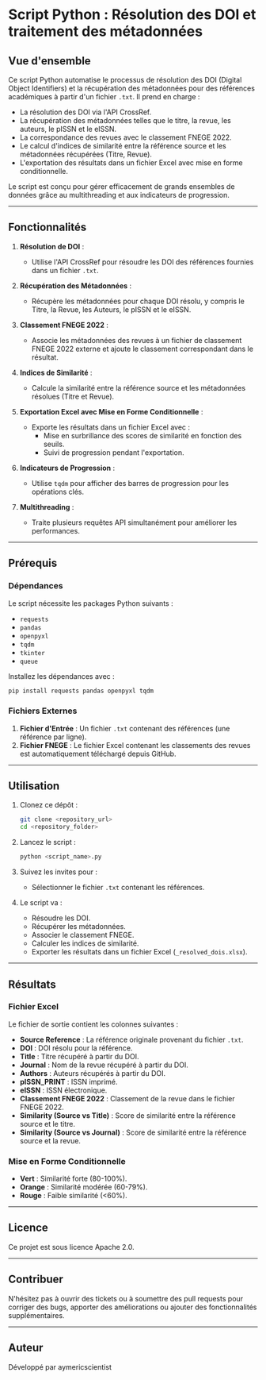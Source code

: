 # Script Python : Résolution des DOI et traitement des métadonnées

## Vue d'ensemble
Ce script Python automatise le processus de résolution des DOI (Digital Object Identifiers) et la récupération des métadonnées pour des références académiques à partir d'un fichier `.txt`. Il prend en charge :

- La résolution des DOI via l'API CrossRef.
- La récupération des métadonnées telles que le titre, la revue, les auteurs, le pISSN et le eISSN.
- La correspondance des revues avec le classement FNEGE 2022.
- Le calcul d'indices de similarité entre la référence source et les métadonnées récupérées (Titre, Revue).
- L'exportation des résultats dans un fichier Excel avec mise en forme conditionnelle.

Le script est conçu pour gérer efficacement de grands ensembles de données grâce au multithreading et aux indicateurs de progression.

---

## Fonctionnalités

1. **Résolution de DOI** :
   - Utilise l'API CrossRef pour résoudre les DOI des références fournies dans un fichier `.txt`.

2. **Récupération des Métadonnées** :
   - Récupère les métadonnées pour chaque DOI résolu, y compris le Titre, la Revue, les Auteurs, le pISSN et le eISSN.

3. **Classement FNEGE 2022** :
   - Associe les métadonnées des revues à un fichier de classement FNEGE 2022 externe et ajoute le classement correspondant dans le résultat.

4. **Indices de Similarité** :
   - Calcule la similarité entre la référence source et les métadonnées résolues (Titre et Revue).

5. **Exportation Excel avec Mise en Forme Conditionnelle** :
   - Exporte les résultats dans un fichier Excel avec :
     - Mise en surbrillance des scores de similarité en fonction des seuils.
     - Suivi de progression pendant l'exportation.

6. **Indicateurs de Progression** :
   - Utilise `tqdm` pour afficher des barres de progression pour les opérations clés.

7. **Multithreading** :
   - Traite plusieurs requêtes API simultanément pour améliorer les performances.

---

## Prérequis

### Dépendances
Le script nécessite les packages Python suivants :

- `requests`
- `pandas`
- `openpyxl`
- `tqdm`
- `tkinter`
- `queue`

Installez les dépendances avec :
```bash
pip install requests pandas openpyxl tqdm
```

### Fichiers Externes
1. **Fichier d'Entrée** : Un fichier `.txt` contenant des références (une référence par ligne).
2. **Fichier FNEGE** : Le fichier Excel contenant les classements des revues est automatiquement téléchargé depuis GitHub.

---

## Utilisation

1. Clonez ce dépôt :
   ```bash
   git clone <repository_url>
   cd <repository_folder>
   ```

2. Lancez le script :
   ```bash
   python <script_name>.py
   ```

3. Suivez les invites pour :
   - Sélectionner le fichier `.txt` contenant les références.

4. Le script va :
   - Résoudre les DOI.
   - Récupérer les métadonnées.
   - Associer le classement FNEGE.
   - Calculer les indices de similarité.
   - Exporter les résultats dans un fichier Excel (`_resolved_dois.xlsx`).

---

## Résultats

### Fichier Excel
Le fichier de sortie contient les colonnes suivantes :

- **Source Reference** : La référence originale provenant du fichier `.txt`.
- **DOI** : DOI résolu pour la référence.
- **Title** : Titre récupéré à partir du DOI.
- **Journal** : Nom de la revue récupéré à partir du DOI.
- **Authors** : Auteurs récupérés à partir du DOI.
- **pISSN_PRINT** : ISSN imprimé.
- **eISSN** : ISSN électronique.
- **Classement FNEGE 2022** : Classement de la revue dans le fichier FNEGE 2022.
- **Similarity (Source vs Title)** : Score de similarité entre la référence source et le titre.
- **Similarity (Source vs Journal)** : Score de similarité entre la référence source et la revue.

### Mise en Forme Conditionnelle
- **Vert** : Similarité forte (80-100%).
- **Orange** : Similarité modérée (60-79%).
- **Rouge** : Faible similarité (<60%).

---

## Licence
Ce projet est sous licence Apache 2.0.

---

## Contribuer
N'hésitez pas à ouvrir des tickets ou à soumettre des pull requests pour corriger des bugs, apporter des améliorations ou ajouter des fonctionnalités supplémentaires.

---

## Auteur
Développé par aymericscientist


